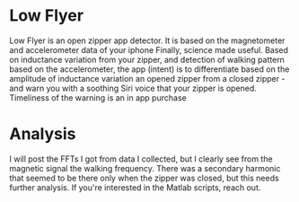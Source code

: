 # Low Flyer
Low Flyer is an open zipper app detector. It is based on the magnetometer and accelerometer data of your iphone
Finally, science made useful. Based on inductance variation from your zipper, and detection of walking pattern based on the accelerometer, the app (intent) is to differentiate based on the amplitude of inductance variation an opened zipper from a closed zipper - and warn you with a soothing Siri voice that your zipper is opened. Timeliness of the warning is an in app purchase

# Analysis
I will post the FFTs I got from data I collected, but I clearly see from the magnetic signal the walking frequency. There was a secondary harmonic that seemed to be there only when the zipper was closed, but this needs further analysis. If you're interested in the Matlab scripts, reach out.
